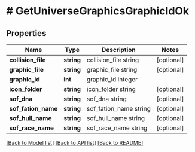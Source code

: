# # GetUniverseGraphicsGraphicIdOk

## Properties

Name | Type | Description | Notes
------------ | ------------- | ------------- | -------------
**collision_file** | **string** | collision_file string | [optional]
**graphic_file** | **string** | graphic_file string | [optional]
**graphic_id** | **int** | graphic_id integer |
**icon_folder** | **string** | icon_folder string | [optional]
**sof_dna** | **string** | sof_dna string | [optional]
**sof_fation_name** | **string** | sof_fation_name string | [optional]
**sof_hull_name** | **string** | sof_hull_name string | [optional]
**sof_race_name** | **string** | sof_race_name string | [optional]

[[Back to Model list]](../../README.md#models) [[Back to API list]](../../README.md#endpoints) [[Back to README]](../../README.md)
